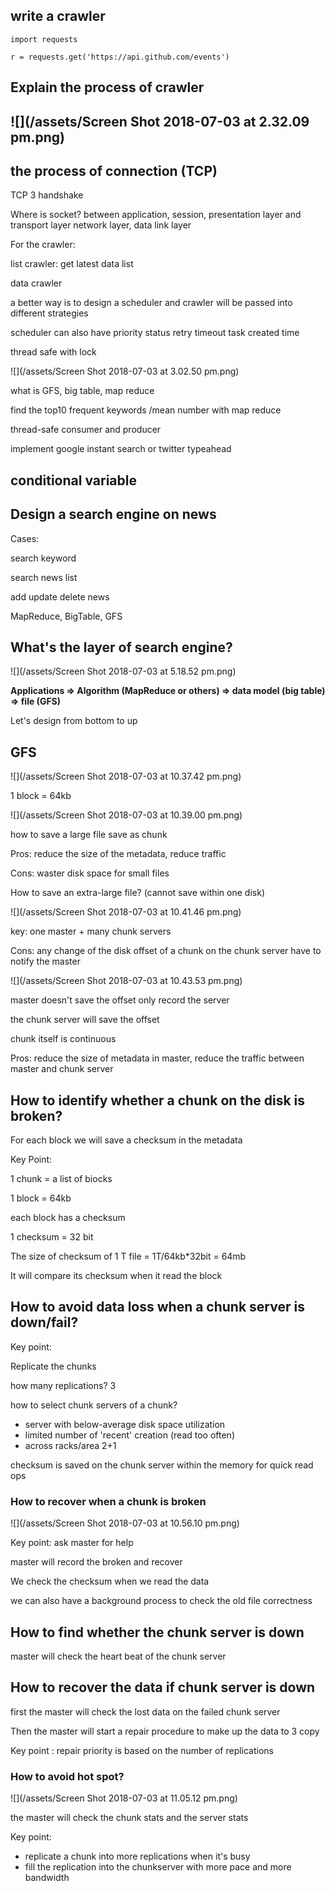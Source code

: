 ## write a crawler

```
import requests

r = requests.get('https://api.github.com/events')
```

## Explain the process of crawler

## ![](/assets/Screen Shot 2018-07-03 at 2.32.09 pm.png)

## the process of connection \(TCP\)

TCP 3 handshake

Where is socket? between application, session, presentation layer and transport layer network layer, data link layer

For the crawler:

list crawler:  get latest data list

data crawler

a better way is to design a scheduler and crawler will be passed into different strategies

scheduler can also have priority status retry timeout task created time

thread safe with lock

![](/assets/Screen Shot 2018-07-03 at 3.02.50 pm.png)

what is GFS, big table, map reduce

find the top10 frequent keywords /mean number with map reduce

thread-safe consumer and producer

implement google instant search or twitter typeahead

## conditional variable

## Design a search engine on news

Cases:

search keyword

search news list

add update delete news

MapReduce, BigTable, GFS

## What's the layer of search engine?

![](/assets/Screen Shot 2018-07-03 at 5.18.52 pm.png)

**Applications =&gt; Algorithm \(MapReduce or others\) =&gt;  data model \(big table\) =&gt; file \(GFS\)**

Let's design from bottom to up

## GFS

![](/assets/Screen Shot 2018-07-03 at 10.37.42 pm.png)

1 block = 64kb

![](/assets/Screen Shot 2018-07-03 at 10.39.00 pm.png)

how to save a large file save as chunk

Pros: reduce the size of the metadata, reduce traffic

Cons: waster disk space for small files

How to save an extra-large file? \(cannot save within one disk\)

![](/assets/Screen Shot 2018-07-03 at 10.41.46 pm.png)

key: one master + many chunk servers

Cons: any change of the disk offset of a chunk on the chunk server have to notify the master

![](/assets/Screen Shot 2018-07-03 at 10.43.53 pm.png)

master doesn't save the offset only record the server

the chunk server will save the offset

chunk itself is continuous

Pros: reduce the size of metadata in master, reduce the traffic between master and chunk server

## How to identify whether a chunk on the disk is broken?

For each block we will save a checksum in the metadata

Key Point:

1 chunk = a list of biocks

1 block = 64kb

each block has a checksum

1 checksum = 32 bit

The size of checksum of 1 T file = 1T/64kb\*32bit = 64mb

It will compare its checksum when it read the block

## 

## How to avoid data loss when a chunk server is down/fail?

Key point:

Replicate the chunks

how many replications? 3

how to select chunk servers of a chunk?

* server with below-average disk space utilization
* limited number of 'recent' creation \(read too often\)
* across racks/area 2+1

checksum is saved on the chunk server within the memory for quick read ops

### How to recover when a chunk is broken

![](/assets/Screen Shot 2018-07-03 at 10.56.10 pm.png)

Key point: ask master for help

master will record the broken and recover

We check the checksum when we read the data

we can also have a background process to check the old file correctness

## How to find whether the chunk server is down

master will check the heart beat of the chunk server

## How to recover the data if chunk server is down

first the master will check the lost data on the failed chunk server

Then the master will start a repair procedure to make up the data to 3 copy

Key point : repair priority is based on the number of replications

### How to avoid hot spot?

![](/assets/Screen Shot 2018-07-03 at 11.05.12 pm.png)

the master will check the chunk stats and the server stats

Key point:

* replicate a chunk into more replications when it's busy
* fill the replication into the chunkserver with more pace and more bandwidth



